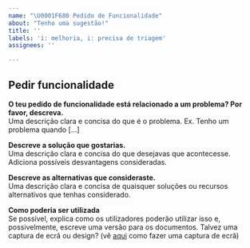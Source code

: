 ```yaml
---
name: "\U0001F680 Pedido de Funcionalidade"
about: "Tenho uma sugestão!"
title: ''
labels: 'i: melhoria, i: precisa de triagem'
assignees: ''

---
```


## Pedir funcionalidade

**O teu pedido de funcionalidade está relacionado a um problema? Por favor, descreva.**  
Uma descrição clara e concisa do que é o problema. Ex. Tenho um problema quando [...]

**Descreve a solução que gostarias.**  
Uma descrição clara e concisa do que desejavas que acontecesse. Adiciona possíveis desvantagens consideradas.

**Descreve as alternativas que consideraste.**  
Uma descrição clara e concisa de quaisquer soluções ou recursos alternativos que tenhas considerado.

**Como poderia ser utilizada**  
Se possível, explica como os utilizadores poderão utilizar isso e, possivelmente, escreve uma versão para os documentos. Talvez uma captura de ecrã ou design?  (vê [aqui](https://support.google.com/android/answer/9075928?hl=pt) como fazer uma captura de ecrã)

